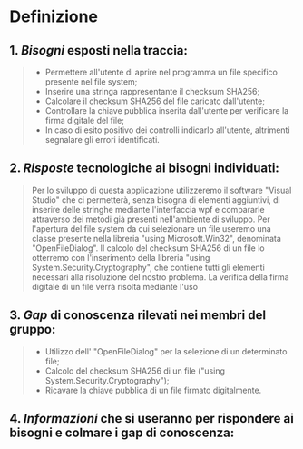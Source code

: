 # Definizione

## 1. *Bisogni* esposti nella traccia:
> - Permettere all'utente di aprire nel programma un file specifico presente nel file system;
> - Inserire una stringa rappresentante il checksum SHA256;
> - Calcolare il checksum SHA256 del file caricato dall'utente;
> - Controllare la chiave pubblica inserita dall'utente per verificare la firma digitale del file;
> - In caso di esito positivo dei controlli indicarlo all'utente, altrimenti segnalare gli errori identificati.

## 2. *Risposte* tecnologiche ai bisogni individuati:
> Per lo sviluppo di questa applicazione utilizzeremo il software "Visual Studio" che ci permetterà, senza bisogna di elementi aggiuntivi, di inserire  delle stringhe mediante l'interfaccia wpf e compararle attraverso dei metodi già presenti nell'ambiente di sviluppo.
> Per l'apertura del file system da cui selezionare un file useremo una classe presente nella libreria "using Microsoft.Win32", denominata          "OpenFileDialog".
> Il calcolo del checksum SHA256 di un file lo otterremo con l'inserimento della libreria "using System.Security.Cryptography", che contiene tutti gli elementi necessari alla risoluzione del nostro problema.
> La verifica della firma digitale di un file verrà risolta mediante l'uso 


## 3. *Gap* di conoscenza rilevati nei membri del gruppo:
> - Utilizzo dell' "OpenFileDialog" per la selezione di un determinato file;
> - Calcolo del checksum SHA256 di un file ("using System.Security.Cryptography");
> - Ricavare la chiave pubblica di un file firmato digitalmente.


## 4. *Informazioni* che si useranno per rispondere ai bisogni e colmare i gap di conoscenza:


